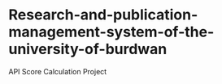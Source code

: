 # Research-and-publication-management-system-of-the-university-of-burdwan

API Score Calculation
Project